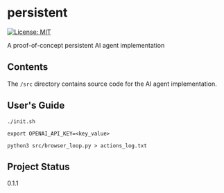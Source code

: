 # persistent
[![License:
MIT](https://img.shields.io/badge/License-MIT-yellow.svg)](https://opensource.org/licenses/MIT)

A proof-of-concept persistent AI agent implementation

## Contents
The `/src` directory contains source code for the AI agent implementation.

## User's Guide
```
./init.sh

export OPENAI_API_KEY=<key_value>

python3 src/browser_loop.py > actions_log.txt
```

## Project Status
0.1.1
